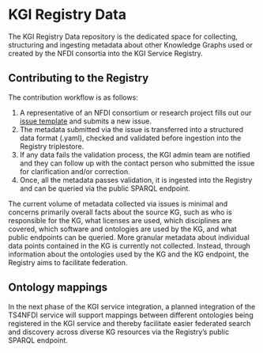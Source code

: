 # KGI Registry Data
The KGI Registry Data repository is the dedicated space for collecting, structuring and ingesting metadata about other Knowledge Graphs used or created by the NFDI consortia into the KGI Service Registry.
 
## Contributing to the Registry
 The contribution workflow is as follows:
 
1) A representative of an NFDI consortium or research project fills out our [issue template](https://github.com/KGI4NFDI/kgi4nfdi_registry_data/issues/new?template=data-contribution.md) and submits a new issue.
2) The metadata submitted via the issue is transferred into a structured data format (.yaml), checked and validated before ingestion into the Registry triplestore.
3) If any data fails the validation process, the KGI admin team are notified and they can follow up with the contact person who submitted the issue for clarification and/or correction.
4) Once, all the metadata passes validation, it is ingested into the Registry and can be queried via the public SPARQL endpoint.
 
The current volume of metadata collected via issues is minimal and concerns primarily overall facts about the source KG, such as who is responsible for the KG, what licenses are used, which disciplines are covered, which software and ontologies are used by the KG, and what public endpoints can be queried. More granular metadata about individual data points contained in the KG is currently not collected. Instead, through information about the ontologies used by the KG and the KG endpoint, the Registry aims to facilitate federation.
 
## Ontology mappings
In the next phase of the KGI service integration, a planned integration of the TS4NFDI service will support mappings between different ontologies being registered in the KGI service and thereby facilitate easier federated search and discovery across diverse KG resources via the Registry’s public SPARQL endpoint.
